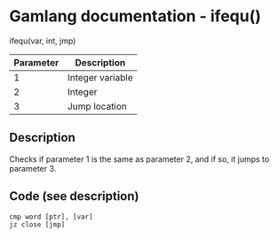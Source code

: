 # Gamlang documentation - ifequ()

ifequ(var, int, jmp)

| Parameter | Description |
| --------|--------|
| 1 | Integer variable |
| 2 | Integer |
| 3 | Jump location |

## Description

Checks if parameter 1 is the same as parameter 2, and if so, it jumps to parameter 3.

## Code (see description)

```
cmp word [ptr], [var]
jz close [jmp]
```
